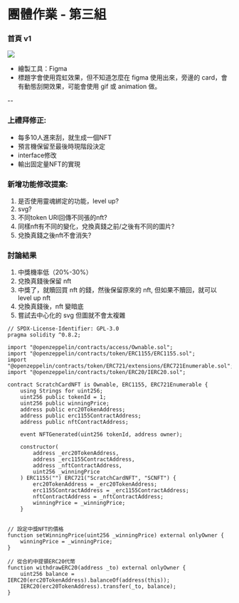 # 團體作業 - 第三組


### 首頁 v1

![](https://i.imgur.com/LHVbCAp.png)

* 繪製工具：Figma
* 標題字會使用霓虹效果，但不知道怎麼在 figma 使用出來，旁邊的 card，會有動態刮開效果，可能會使用 gif 或 animation 做。

--


### 上禮拜修正:
* 每多10人進來刮，就生成一個NFT
* 預言機保留至最後時現階段決定
* interface修改
* 輸出固定量NFT的實現

### 新增功能修改提案:
1. 是否使用靈魂綁定的功能，level up?
2. svg?
3. 不同token URI回傳不同張的nft?
4. 同樣nft有不同的變化，兌換真錢之前/之後有不同的圖片?
5. 兌換真錢之後nft不會消失?

### 討論結果
1. 中獎機率低（20%-30%）
2. 兌換真錢後保留 nft
3. 中獎了，就贖回買 nft 的錢，然後保留原來的 nft, 但如果不贖回，就可以 level up nft 
4. 兌換真錢後，nft 變暗底
5. 嘗試去中心化的 svg 但圖就不會太複雜

```
// SPDX-License-Identifier: GPL-3.0
pragma solidity ^0.8.2;

import "@openzeppelin/contracts/access/Ownable.sol";
import "@openzeppelin/contracts/token/ERC1155/ERC1155.sol";
import "@openzeppelin/contracts/token/ERC721/extensions/ERC721Enumerable.sol";
import "@openzeppelin/contracts/token/ERC20/IERC20.sol";

contract ScratchCardNFT is Ownable, ERC1155, ERC721Enumerable {
    using Strings for uint256;
    uint256 public tokenId = 1;
    uint256 public winningPrice;
    address public erc20TokenAddress;
    address public erc1155ContractAddress;
    address public nftContractAddress;

    event NFTGenerated(uint256 tokenId, address owner);

    constructor(
        address _erc20TokenAddress,
        address _erc1155ContractAddress,
        address _nftContractAddress,
        uint256 _winningPrice
    ) ERC1155("") ERC721("ScratchCardNFT", "SCNFT") {
        erc20TokenAddress = _erc20TokenAddress;
        erc1155ContractAddress = _erc1155ContractAddress;
        nftContractAddress = _nftContractAddress;
        winningPrice = _winningPrice;
    }


// 設定中獎NFT的價格
function setWinningPrice(uint256 _winningPrice) external onlyOwner {
    winningPrice = _winningPrice;
}

// 從合約中提領ERC20代幣
function withdrawERC20(address _to) external onlyOwner {
    uint256 balance = IERC20(erc20TokenAddress).balanceOf(address(this));
    IERC20(erc20TokenAddress).transfer(_to, balance);
}
```
